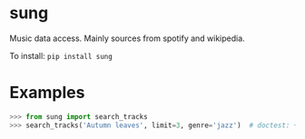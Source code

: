 # sung

Music data access. Mainly sources from spotify and wikipedia.

To install:	```pip install sung```


# Examples

```python
>>> from sung import search_tracks
>>> search_tracks('Autumn leaves', limit=3, genre='jazz')  # doctest: +ELLIPSIS
```